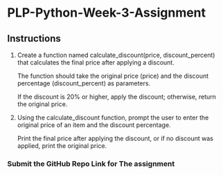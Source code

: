 # PLP-Python-Week-3-Assignment



## Instructions

1.	Create a function named calculate_discount(price, discount_percent) that calculates the final price after applying a discount. 

    The function should take the original price (price) and the discount percentage (discount_percent) as parameters. 

    If the discount is 20% or higher, apply the discount; otherwise, return the original price.



2.	Using the calculate_discount function, prompt the user to enter the original price of an item and the discount percentage. 

    Print the final price after applying the discount, or if no discount was applied, print the original price.






### Submit the GitHub Repo Link for The assignment
